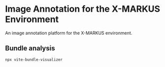 # Image Annotation for the X-MARKUS Environment

An image annotation platform for the X-MARKUS environment.

## Bundle analysis

```sh
npx vite-bundle-visualizer
```